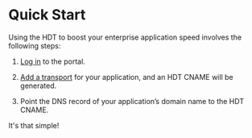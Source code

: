 # Quick Start

Using the HDT to boost your enterprise application speed involves the following steps:

1. [Log in](</docs/portal/accessing-portal/logging-in.md>) to the portal.

2. [Add a transport](</docs/portal/transports/add-transport.md>) for your application, and an HDT CNAME will be generated.

3. Point the DNS record of your application’s domain name to the HDT CNAME.

It's that simple!
